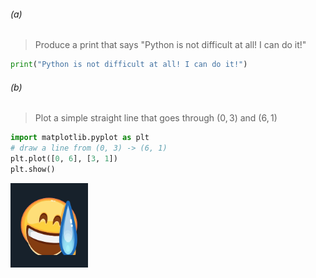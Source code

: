 ###### (a)

>Produce a print that says "Python is not difficult at all! I can do it!"

```python
print("Python is not difficult at all! I can do it!")
```

###### (b)

>Plot a simple straight line that goes through $(0, 3)$ and $(6, 1)$

```python
import matplotlib.pyplot as plt
# draw a line from (0, 3) -> (6, 1)
plt.plot([0, 6], [3, 1])
plt.show()
```

![image-20230124123625532](./Discussion2.assets/image-20230124123625532.png)

